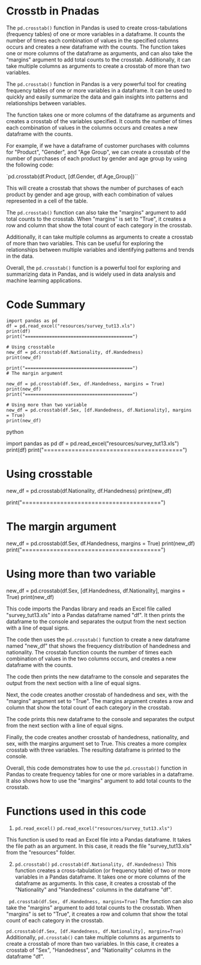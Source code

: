 # Crosstb in Pnadas
The `pd.crosstab()` function in Pandas is used to create cross-tabulations (frequency tables) of one or more variables in a dataframe. It counts the number of times each combination of values in the specified columns occurs and creates a new dataframe with the counts. The function takes one or more columns of the dataframe as arguments, and can also take the "margins" argument to add total counts to the crosstab. Additionally, it can take multiple columns as arguments to create a crosstab of more than two variables.

The `pd.crosstab()` function in Pandas is a very powerful tool for creating frequency tables of one or more variables in a dataframe. It can be used to quickly and easily summarize the data and gain insights into patterns and relationships between variables.

The function takes one or more columns of the dataframe as arguments and creates a crosstab of the variables specified. It counts the number of times each combination of values in the columns occurs and creates a new dataframe with the counts.

For example, if we have a dataframe of customer purchases with columns for "Product", "Gender", and "Age Group", we can create a crosstab of the number of purchases of each product by gender and age group by using the following code:

`pd.crosstab(df.Product, [df.Gender, df.Age_Group])``

This will create a crosstab that shows the number of purchases of each product by gender and age group, with each combination of values represented in a cell of the table.

The `pd.crosstab()` function can also take the "margins" argument to add total counts to the crosstab. When "margins" is set to "True", it creates a row and column that show the total count of each category in the crosstab.

Additionally, it can take multiple columns as arguments to create a crosstab of more than two variables. This can be useful for exploring the relationships between multiple variables and identifying patterns and trends in the data.

Overall, the `pd.crosstab()` function is a powerful tool for exploring and summarizing data in Pandas, and is widely used in data analysis and machine learning applications.

# Code Summary
```
import pandas as pd
df = pd.read_excel("resources/survey_tut13.xls")
print(df)
print("========================================")

# Using crosstable
new_df = pd.crosstab(df.Nationality, df.Handedness)
print(new_df)

print("========================================")
# The margin argument

new_df = pd.crosstab(df.Sex, df.Handedness, margins = True)
print(new_df)
print("========================================")

# Using more than two variable
new_df = pd.crosstab(df.Sex, [df.Handedness, df.Nationality], margins = True)
print(new_df)
```
python

import pandas as pd
df = pd.read_excel("resources/survey_tut13.xls")
print(df)
print("========================================")

# Using crosstable
new_df = pd.crosstab(df.Nationality, df.Handedness)
print(new_df)

print("========================================")
# The margin argument

new_df = pd.crosstab(df.Sex, df.Handedness, margins = True)
print(new_df)
print("========================================")

# Using more than two variable
new_df = pd.crosstab(df.Sex, [df.Handedness, df.Nationality], margins = True)
print(new_df)

This code imports the Pandas library and reads an Excel file called "survey_tut13.xls" into a Pandas dataframe named "df". It then prints the dataframe to the console and separates the output from the next section with a line of equal signs.

The code then uses the `pd.crosstab()` function to create a new dataframe named "new_df" that shows the frequency distribution of handedness and nationality. The crosstab function counts the number of times each combination of values in the two columns occurs, and creates a new dataframe with the counts.

The code then prints the new dataframe to the console and separates the output from the next section with a line of equal signs.

Next, the code creates another crosstab of handedness and sex, with the "margins" argument set to "True". The margins argument creates a row and column that show the total count of each category in the crosstab.

The code prints this new dataframe to the console and separates the output from the next section with a line of equal signs.

Finally, the code creates another crosstab of handedness, nationality, and sex, with the margins argument set to True. This creates a more complex crosstab with three variables. The resulting dataframe is printed to the console.

Overall, this code demonstrates how to use the `pd.crosstab()` function in Pandas to create frequency tables for one or more variables in a dataframe. It also shows how to use the "margins" argument to add total counts to the crosstab.

# Functions used in this code
1. `pd.read_excel()`
`pd.read_excel("resources/survey_tut13.xls")`

This function is used to read an Excel file into a Pandas dataframe. It takes the file path as an argument. In this case, it reads the file "survey_tut13.xls" from the "resources" folder.

2. `pd.crosstab()`
`pd.crosstab(df.Nationality, df.Handedness)`
This function creates a cross-tabulation (or frequency table) of two or more variables in a Pandas dataframe. It takes one or more columns of the dataframe as arguments. In this case, it creates a crosstab of the "Nationality" and "Handedness" columns in the dataframe "df".

` pd.crosstab(df.Sex, df.Handedness, margins=True)`
The function can also take the "margins" argument to add total counts to the crosstab. When "margins" is set to "True", it creates a row and column that show the total count of each category in the crosstab.

`pd.crosstab(df.Sex, [df.Handedness, df.Nationality], margins=True)`
Additionally, `pd.crosstab()` can take multiple columns as arguments to create a crosstab of more than two variables. In this case, it creates a crosstab of "Sex", "Handedness", and "Nationality" columns in the dataframe "df".





